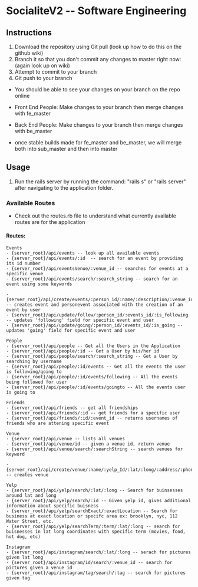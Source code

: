 # SocialiteV2 -- Software Engineering

## Instructions
1. Download the repository using Git pull (look up how to do this on the github wiki)
2. Branch it so that you don't commit any changes to master right now: (again look up on wiki)
3. Attempt to commit to your branch
4. Git push to your branch

- You should be able to see your changes on your branch on the repo online
- Front End People: Make changes to your branch then merge changes with fe_master
- Back End People: Make changes to your branch then merge changes with be_master

- once stable builds made for fe_master and be_master, we will merge both into sub_master and then into master

## Usage
1. Run the rails server by running the command: "rails s" or "rails server" after navigating to the application folder.

### Available Routes
- Check out the routes.rb file to understand what currently available routes are for the application

#### Routes:
	Events
	- {server_root}/api/events -- look up all available events
	- {server_root}/api/events/:id  -- search for an event by providing its id number
	- {server_root}/api/eventsVenue/:venue_id -- searches for events at a specific venue
	- {server_root}/api/events/search/:search_string -- search for an event using some keywords

	- {server_root}/api/create/events/:person_id/:name/:description/:venue_id/:starts/:ends -- creates event and personevent associated with the creation of an event by user
	- {server_root}/api/update/follow/:person_id/:events_id/:is_following -- updates 'following' field for specific event and user
  	- {server_root}/api/update/going/:person_id/:events_id/:is_going -- updates 'going' field for specific event and user

	People
	- {server_root}/api/people -- Get all the Users in the Application
	- {server_root}/api/people/:id -- Get a User by his/her id
	- {server_root}/api/people/search/:search_string -- Get a User by searching by username
	- {server_root}/api/people/:id/events -- Get all the events the user is following/going to
	- {server_root}/api/people/:id/events/following -- All the events being followed for user
	- {server_root}/api/people/:id/events/goingto -- All the events user is going to

	Friends
	- {server_root}/api/friends -- get all friendships
	- {server_root}/api/friends/:id -- get friends for a specific user
	- {server_root}/api/friends/:id/:event_id -- returns usernames of friends who are attening specific event

	Venue
	- {server_root}/api/venue -- lists all venues
	- {server_root}/api/venue/id -- given a venue id, return venue
	- {server_root}/api/venue/search/:searchString -- search venues for keyword

	- {server_root}/api/create/venue/:name/:yelp_Id/:lat/:long/:address/:phone -- creates venue

	Yelp
	- {server_root}/api/yelp/search/:lat/:long -- Search for buinsesses around lat and long
	- {server_root}/api/yelp/search/:id -- Given yelp id, gives additional information about specific buisness
	- {server_root}/api/yelp/searchExact/:exactLocation -- Search for business at exact location or specifc area ex: brooklyn, nyc, 112 Water Street, etc.
	- {server_root}/api/yelp/searchTerm/:term/:lat/:long -- search for buisnesses in lat long coordinates with specific term (movies, food, hot dog, etc)

	Instagram
	- {server_root}/api/instagram/search/:lat/:long -- serach for pictures given lat long
	- {server_root}/api/instagram/id/search/:venue_id -- search for pictures given a venue id
	- {server_root}/api/instagram/tag/search/:tag -- search for pictures given tag
